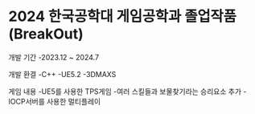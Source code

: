 # 2024 한국공학대 게임공학과 졸업작품(BreakOut)

개발 기간
-2023.12 ~ 2024.7

개발 환결
-C++
-UE5.2
-3DMAXS

게임 내용
-UE5를 사용한 TPS게임
-여러 스킬들과 보물찾기라는 승리요소 추가
-IOCP서버를 사용한 멀티플레이
